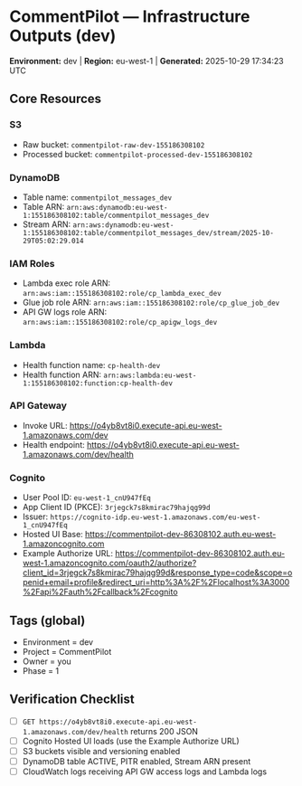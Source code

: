 # CommentPilot — Infrastructure Outputs (dev)

**Environment:** dev  |  **Region:** eu-west-1  |  **Generated:** 2025-10-29 17:34:23 UTC

## Core Resources

### S3
- Raw bucket: `commentpilot-raw-dev-155186308102`
- Processed bucket: `commentpilot-processed-dev-155186308102`

### DynamoDB
- Table name: `commentpilot_messages_dev`
- Table ARN: `arn:aws:dynamodb:eu-west-1:155186308102:table/commentpilot_messages_dev`
- Stream ARN: `arn:aws:dynamodb:eu-west-1:155186308102:table/commentpilot_messages_dev/stream/2025-10-29T05:02:29.014`

### IAM Roles
- Lambda exec role ARN: `arn:aws:iam::155186308102:role/cp_lambda_exec_dev`
- Glue job role ARN: `arn:aws:iam::155186308102:role/cp_glue_job_dev`
- API GW logs role ARN: `arn:aws:iam::155186308102:role/cp_apigw_logs_dev`

### Lambda
- Health function name: `cp-health-dev`
- Health function ARN: `arn:aws:lambda:eu-west-1:155186308102:function:cp-health-dev`

### API Gateway
- Invoke URL: https://o4yb8vt8i0.execute-api.eu-west-1.amazonaws.com/dev
- Health endpoint: https://o4yb8vt8i0.execute-api.eu-west-1.amazonaws.com/dev/health

### Cognito
- User Pool ID: `eu-west-1_cnU947fEq`
- App Client ID (PKCE): `3rjegck7s8kmirac79hajqg99d`
- Issuer: `https://cognito-idp.eu-west-1.amazonaws.com/eu-west-1_cnU947fEq`
- Hosted UI Base: https://commentpilot-dev-86308102.auth.eu-west-1.amazoncognito.com
- Example Authorize URL: https://commentpilot-dev-86308102.auth.eu-west-1.amazoncognito.com/oauth2/authorize?client_id=3rjegck7s8kmirac79hajqg99d&response_type=code&scope=openid+email+profile&redirect_uri=http%3A%2F%2Flocalhost%3A3000%2Fapi%2Fauth%2Fcallback%2Fcognito

## Tags (global)
- Environment = dev
- Project = CommentPilot
- Owner = you
- Phase = 1

## Verification Checklist
- [ ] `GET https://o4yb8vt8i0.execute-api.eu-west-1.amazonaws.com/dev/health` returns 200 JSON
- [ ] Cognito Hosted UI loads (use the Example Authorize URL)
- [ ] S3 buckets visible and versioning enabled
- [ ] DynamoDB table ACTIVE, PITR enabled, Stream ARN present
- [ ] CloudWatch logs receiving API GW access logs and Lambda logs
